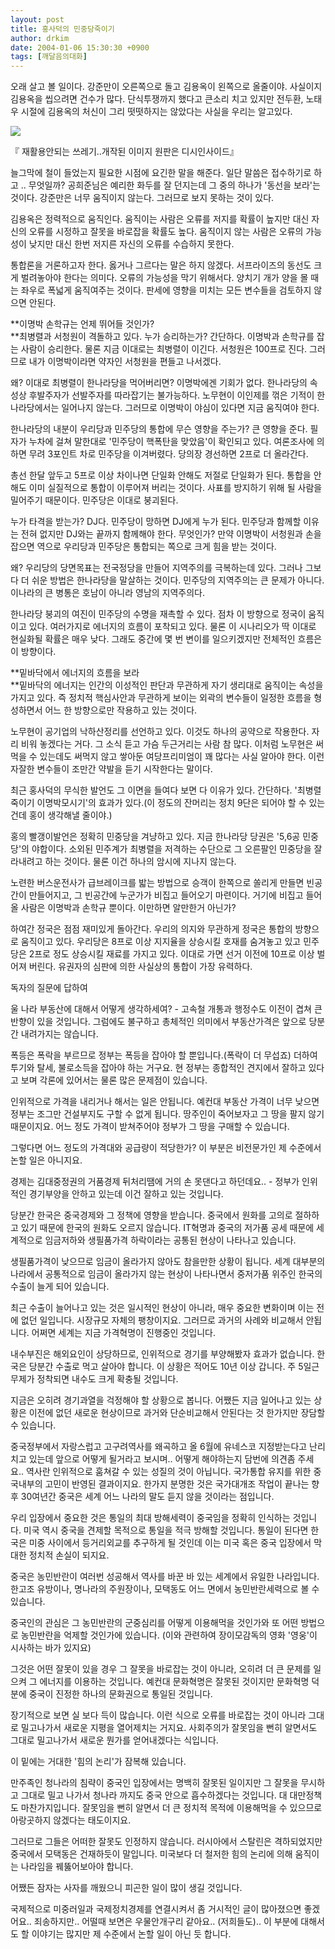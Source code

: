 ```yaml
---
layout: post
title: 홍사덕의 민중당죽이기
author: drkim
date: 2004-01-06 15:30:30 +0900
tags: [깨달음의대화]
---
```

오래 살고 볼 일이다. 강준만이 오른쪽으로 돌고 김용옥이 왼쪽으로 올줄이야. 사실이지 김용옥을 씹으려면 건수가 많다. 단식투쟁까지 했다고 큰소리 치고 있지만 전두환, 노태우 시절에 김용옥의 처신이 그리 떳떳하지는 않았다는 사실을 우리는 알고있다. 


  ![](http://drkimz.com/technote/board/KDR/upimg/1073369529.jpg)


  『 재활용안되는 쓰레기..개작된 이미지 원판은 디시인사이드』


늘그막에 철이 들었는지 필요한 시점에 요긴한 말을 해준다. 일단 말씀은 접수하기로 하고 .. 무엇일까? 공희준님은 예리한 화두를 잘 던지는데 그 중의 하나가 '동선을 보라'는 것이다. 강준만은 너무 움직이지 않는다. 그러므로 보지 못하는 것이 있다. 

김용옥은 정력적으로 움직인다. 움직이는 사람은 오류를 저지를 확률이 높지만 대신 자신의 오류를 시정하고 잘못을 바로잡을 확률도 높다. 움직이지 않는 사람은 오류의 가능성이 낮지만 대신 한번 저지른 자신의 오류를 수습하지 못한다. 

통합론을 거론하고자 한다. 옳거나 그르다는 말은 하지 않겠다. 서프라이즈의 동선도 크게 벌려놓아야 한다는 의미다. 오류의 가능성을 막기 위해서다. 양치기 개가 양을 몰 때는 좌우로 폭넓게 움직여주는 것이다. 판세에 영향을 미치는 모든 변수들을 검토하지 않으면 안된다. 

**이명박 손학규는 언제 뛰어들 것인가?  
**최병렬과 서청원이 격돌하고 있다. 누가 승리하는가? 간단하다. 이명박과 손학규를 잡는 사람이 승리한다. 물론 지금 이대로는 최병렬이 이긴다. 서청원은 100프로 진다. 그러므로 내가 이명박이라면 약자인 서청원을 편들고 나서겠다. 

왜? 이대로 최병렬이 한나라당을 먹어버리면? 이명박에겐 기회가 없다. 한나라당의 속성상 후발주자가 선발주자를 따라잡기는 불가능하다. 노무현이 이인제를 꺾은 기적이 한나라당에서는 일어나지 않는다. 그러므로 이명박이 야심이 있다면 지금 움직여야 한다. 

한나라당의 내분이 우리당과 민주당의 통합에 무슨 영향을 주는가? 큰 영향을 준다. 필자가 누차에 걸쳐 말한대로 '민주당이 핵폭탄을 맞았음'이 확인되고 있다. 여론조사에 의하면 무려 3포인트 차로 민주당을 이겨버렸다. 당의장 경선하면 2프로 더 올라간다. 

총선 한달 앞두고 5프로 이상 차이나면 단일화 안해도 저절로 단일화가 된다. 통합을 안해도 이미 실질적으로 통합이 이루어져 버리는 것이다. 사표를 방지하기 위해 될 사람을 밀어주기 때문이다. 민주당은 이대로 붕괴된다. 

누가 타격을 받는가? DJ다. 민주당이 망하면 DJ에게 누가 된다. 민주당과 함께할 이유는 전혀 없지만 DJ와는 끝까지 함께해야 한다. 무엇인가? 만약 이명박이 서청원과 손을 잡으면 역으로 우리당과 민주당은 통합되는 쪽으로 크게 힘을 받는 것이다. 

왜? 우리당의 당면목표는 전국정당을 만들어 지역주의를 극복하는데 있다. 그러나 그보다 더 쉬운 방법은 한나라당을 말살하는 것이다. 민주당의 지역주의는 큰 문제가 아니다. 이나라의 큰 병통은 호남이 아니라 영남의 지역주의다. 

한나라당 붕괴의 여진이 민주당의 수명을 재촉할 수 있다. 점차 이 방향으로 정국이 움직이고 있다. 여러가지로 에너지의 흐름이 포착되고 있다. 물론 이 시나리오가 딱 이대로 현실화될 확률은 매우 낮다. 그래도 중간에 몇 번 변이를 일으키겠지만 전체적인 흐름은 이 방향이다. 

**밑바닥에서 에너지의 흐름을 보라  
**밑바닥의 에너지는 인간의 이성적인 판단과 무관하게 자기 생리대로 움직이는 속성을 가지고 있다. 즉 정치적 핵심사안과 무관하게 보이는 외곽의 변수들이 일정한 흐름을 형성하면서 어느 한 방향으로만 작용하고 있는 것이다. 

노무현이 공기업의 낙하산정리를 선언하고 있다. 이것도 하나의 공약으로 작용한다. 자리 비워 놓겠다는 거다. 그 소식 듣고 가슴 두근거리는 사람 참 많다. 이처럼 노무현은 써먹을 수 있는데도 써먹지 않고 쌓아둔 여당프리미엄이 꽤 많다는 사실 알아야 한다. 이런 자잘한 변수들이 조만간 약발을 듣기 시작한다는 말이다. 

최근 홍사덕의 무식한 발언도 그 이면을 들여다 보면 다 이유가 있다. 간단하다. '최병렬죽이기 이명박모시기'의 효과가 있다.(이 정도의 잔머리는 정치 9단은 되어야 할 수 있는건데 홍이 생각해낼 줄이야.)

홍의 빨갱이발언은 정확히 민중당을 겨냥하고 있다. 지금 한나라당 당권은 '5,6공 민중당'의 야합이다. 소외된 민주계가 최병렬을 저격하는 수단으로 그 오른팔인 민중당을 잘라내려고 하는 것이다. 물론 이건 하나의 암시에 지나지 않는다. 

노련한 버스운전사가 급브레이크를 밟는 방법으로 승객이 한쪽으로 쏠리게 만들면 빈공간이 만들어지고, 그 빈공간에 누군가가 비집고 들어오기 마련이다. 거기에 비집고 들어올 사람은 이명박과 손학규 뿐이다. 이만하면 알만한거 아닌가? 

하여간 정국은 점점 재미있게 돌아간다. 우리의 의지와 무관하게 정국은 통합의 방향으로 움직이고 있다. 우리당은 8프로 이상 지지율을 상승시킬 호재를 숨겨놓고 있고 민주당은 2프로 정도 상승시킬 재료를 가지고 있다. 이대로 가면 선거 이전에 10프로 이상 벌어져 버린다. 유권자의 심판에 의한 사실상의 통합이 가장 유력하다. 


  독자의 질문에 답하여


울 나라 부동산에 대해서 어떻게 생각하세여? - 고속철 개통과 행정수도 이전이 겹쳐 큰 반향이 있을 것입니다. 그럼에도 불구하고 총체적인 의미에서 부동산가격은 앞으로 당분간 내려가지는 않습니다.

폭등은 폭락을 부르므로 정부는 폭등을 잡아야 할 뿐입니다.(폭락이 더 무섭죠) 더하여 투기와 탈세, 불로소득을 잡아야 하는 거구요. 현 정부는 종합적인 견지에서 잘하고 있다고 보며 각론에 있어서는 물론 많은 문제점이 있습니다. 

인위적으로 가격을 내리거나 해서는 일은 안됩니다. 예컨대 부동산 가격이 너무 낮으면 정부는 조그만 건설부지도 구할 수 없게 됩니다. 땅주인이 죽어보자고 그 땅을 팔지 않기 때문이지요. 어느 정도 가격이 받쳐주어야 정부가 그 땅을 구매할 수 있습니다. 

그렇다면 어느 정도의 가격대와 공급량이 적당한가? 이 부분은 비전문가인 제 수준에서 논할 일은 아니지요. 

경제는 김대중정권의 거품경제 뒤처리땜에 거의 손 못댄다고 하던데요.. - 정부가 인위적인 경기부양을 안하고 있는데 이건 잘하고 있는 것입니다. 

당분간 한국은 중국경제와 그 정책에 영향을 받습니다. 중국에서 원화를 고의로 절하하고 있기 때문에 한국의 원화도 오르지 않습니다. IT혁명과 중국의 저가품 공세 때문에 세계적으로 임금저하와 생필품가격 하락이라는 공통된 현상이 나타나고 있습니다.

생필품가격이 낮으므로 임금이 올라가지 않아도 참을만한 상황이 됩니다. 세계 대부분의 나라에서 공통적으로 임금이 올라가지 않는 현상이 나타나면서 중저가품 위주인 한국의 수출이 늘게 되어 있습니다. 

최근 수출이 늘어나고 있는 것은 일시적인 현상이 아니라, 매우 중요한 변화이며 이는 전에 없던 일입니다. 시장규모 자체의 팽창이지요. 그러므로 과거의 사례와 비교해서 안됩니다. 어쩌면 세계는 지금 가격혁명이 진행중인 것입니다.

내수부진은 해외요인이 상당하므로, 인위적으로 경기를 부양해봤자 효과가 없습니다. 한국은 당분간 수출로 먹고 살아야 합니다. 이 상황은 적어도 10년 이상 갑니다. 주 5일근무제가 정착되면 내수도 크게 확충될 것입니다. 

지금은 오히려 경기과열을 걱정해야 할 상황으로 봅니다. 어쨌든 지금 일어나고 있는 상황은 이전에 없던 새로운 현상이므로 과거와 단순비교해서 안된다는 것 한가지만 장담할 수 있습니다. 

중국정부에서 자랑스럽고 고구려역사를 왜곡하고 올 6월에 유네스코 지정받는다고 난리치고 있는데 앞으로 어떻게 될거라고 보시며.. 어떻게 해야하는지 담번에 의견좀 주세요.. 역사란 인위적으로 훔쳐갈 수 있는 성질의 것이 아닙니다. 국가통합 유지를 위한 중국내부의 고민이 반영된 결과이지요. 한가지 분명한 것은 국가대개조 작업이 끝나는 향후 30여년간 중국은 세계 어느 나라의 말도 듣지 않을 것이라는 점입니다. 

우리 입장에서 중요한 것은 통일의 최대 방해세력이 중국임을 정확히 인식하는 것입니다. 미국 역시 중국을 견제할 목적으로 통일을 적극 방해할 것입니다. 통일이 된다면 한국은 미중 사이에서 등거리외교를 추구하게 될 것인데 이는 미국 혹은 중국 입장에서 막대한 정치적 손실이 되지요. 

중국은 농민반란이 여러번 성공해서 역사를 바꾼 바 있는 세계에서 유일한 나라입니다. 한고조 유방이나, 명나라의 주원장이나, 모택동도 어느 면에서 농민반란세력으로 볼 수 있습니다. 

중국인의 관심은 그 농민반란의 군중심리를 어떻게 이용해먹을 것인가와 또 어떤 방법으로 농민반란을 억제할 것인가에 있습니다. (이와 관련하여 장이모감독의 영화 '영웅'이 시사하는 바가 있지요)

그것은 어떤 잘못이 있을 경우 그 잘못을 바로잡는 것이 아니라, 오히려 더 큰 문제를 일으켜 그 에너지를 이용하는 것입니다. 예컨대 문화혁명은 잘못된 것이지만 문화혁명 덕분에 중국이 진정한 하나의 문화권으로 통일된 것입니다.

장기적으로 보면 실 보다 득이 많습니다. 이런 식으로 오류를 바로잡는 것이 아니라 그대로 밀고나가서 새로운 지평을 열어제치는 거지요. 사회주의가 잘못임을 뻔히 알면서도 그대로 밀고나가서 새로운 뭔가를 얻어내겠다는 식입니다. 

이 밑에는 거대한 '힘의 논리'가 잠복해 있습니다. 

만주족인 청나라의 침략이 중국인 입장에서는 명백히 잘못된 일이지만 그 잘못을 무시하고 그대로 밀고 나가서 청나라 까지도 중국 안으로 흡수하겠다는 것입니다. 대 대만정책도 마찬가지입니다. 잘못임을 뻔히 알면서 더 큰 정치적 목적에 이용해먹을 수 있으므로 아랑곳하지 않겠다는 태도이지요.

그러므로 그들은 어떠한 잘못도 인정하지 않습니다. 러시아에서 스탈린은 격하되었지만 중국에서 모택동은 건재하듯이 말입니다. 미국보다 더 철저한 힘의 논리에 의해 움직이는 나라임을 꿰뚫어보아야 합니다. 

어쨌든 잠자는 사자를 깨웠으니 피곤한 일이 많이 생길 것입니다. 

국제적으로 미중러일과 국제정치경제를 연결시켜서 좀 거시적인 글이 많아졌으면 좋겠어요.. 죄송하지만.. 어떨때 보면은 우물안개구리 같아요.. (저희들도).. 이 부분에 대해서도 할 이야기는 많지만 제 수준에서 논할 일이 아닌 듯 합니다.
